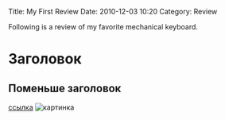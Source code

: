 Title: My First Review
Date: 2010-12-03 10:20
Category: Review

Following is a review of my favorite 
mechanical keyboard.
# Заголовок
## Поменьше заголовок
[ссылка](http://google.com)
![картинка](http://google.com)
